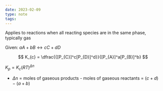 ```yaml
---
date: 2023-02-09
type: note
tags:
---
```


Applies to reactions when all reacting species are in the same phase, typically gas

Given: $aA + bB \leftrightarrow cC + dD$

$$
K_{c} = \dfrac{{[P_{C}]^c[P_{D}]^d}}{[P_{A}]^a[P_{B}]^b}
$$

$K_{p} = K_{c}(RT)^{\Delta n}$
- $\Delta n$ = moles of gaseous products - moles of gaseous reactants = $(c+d) - (a+b)$

